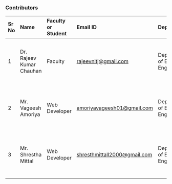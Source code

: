 ### Contributors

| Sr No | Name | Faculty or Student | Email ID | Department| Institute | 
| :--|:--|:--|:--|:--|:--|
| 1 | Dr. Rajeev Kumar Chauhan | Faculty | rajeevnitj@gmail.com | Department of Electrical Engineering | Dayalbagh Educational Institute (Deemed to be University) Agra | 
| 2 | Mr. Vageesh Amoriya | Web Developer | amoriyavageesh01@gmail.com | Department of Electrical Engineering | Dayalbagh Educational Institute (Deemed to be University) Agra | 
| 3 | Mr. Shrestha Mittal | Web Developer | shresthmittall2000@gmail.com | Department of Electrical Engineering | Dayalbagh Educational Institute (Deemed to be University) Agra | 

